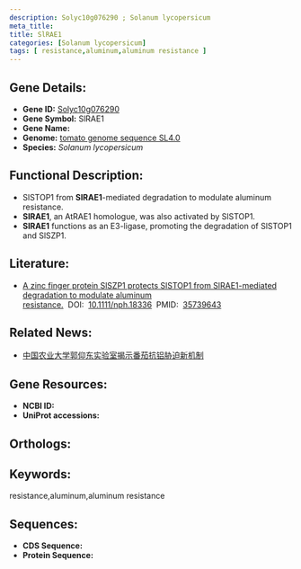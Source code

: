 ```yaml
---
description: Solyc10g076290 ; Solanum lycopersicum
meta_title:
title: SlRAE1
categories: [Solanum lycopersicum]
tags: [ resistance,aluminum,aluminum resistance ]
---
```


## Gene Details:
- **Gene ID:**	[Solyc10g076290]()
- **Gene Symbol:** SlRAE1
- **Gene Name:** 
- **Genome:** [tomato genome sequence SL4.0]()
- **Species:** *Solanum lycopersicum*

## Functional Description:
   - SlSTOP1 from **SlRAE1**-mediated degradation to modulate aluminum resistance.
   - **SlRAE1**, an AtRAE1 homologue, was also activated by SlSTOP1.
   - **SlRAE1** functions as an E3-ligase, promoting the degradation of SlSTOP1 and SlSZP1.

## Literature:
   - [A zinc finger protein SlSZP1 protects SlSTOP1 from SlRAE1-mediated degradation to modulate aluminum resistance.]( https://nph.onlinelibrary.wiley.com/doi/10.1111/nph.18336)&nbsp;&nbsp;DOI:&nbsp;&nbsp;[10.1111/nph.18336](https://nph.onlinelibrary.wiley.com/doi/10.1111/nph.18336)&nbsp;&nbsp;PMID:&nbsp;&nbsp;[35739643](https://pubmed.ncbi.nlm.nih.gov/35739643/)

## Related News:
   - [中国农业大学郭仰东实验室揭示番茄抗铝胁迫新机制](https://mp.weixin.qq.com/s?__biz=MzIyOTY2NDYyNQ==&mid=2247544579&idx=3&sn=a04d84523e9ad844ee317df3726bddd4&chksm=e8bd5d1ddfcad40b93d999eb675e185e1b7367089d8168236f1a0881015459bda256195d742a&scene=27#wechat_redirect)

## Gene Resources:
- **NCBI ID:** [](https://www.ncbi.nlm.nih.gov/gene/?term=)
- **UniProt accessions:** [](https://www.uniprot.org/uniprotkb//entry)

## Orthologs:

## Keywords:
resistance,aluminum,aluminum resistance

## Sequences:
- **CDS Sequence:**
- **Protein Sequence:**
